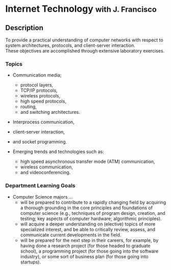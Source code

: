 Internet Technology <small>with J. Francisco</small>
====================================================

Description
-----------

To provide a practical understanding of computer networks with respect to 
system architectures, protocols, and client-server interaction.  
These objectives are accomplished through extensive laboratory exercises.

### Topics

-   Communication media; 
    -   protocol layers, 
    -   TCP/IP protocols, 
    -   wireless protocols, 
    -   high speed protocols, 
    -   routing, 
    -   and switching architectures.

-   Interprocess communication, 
-   client-server interaction, 
-   and socket programming.
-   Emerging trends and technologies such as:
    -   high speed asynchronous transfer mode (ATM) communication, 
    -   wireless communication, 
    -   and videoconferencing.

### Department Learning Goals

-   Computer Science majors ...
    -   will be prepared to contribute to a rapidly changing field 
        by acquiring a thorough grounding in the core principles and 
        foundations of computer science (e.g., techniques of program design, 
        creation, and testing; key aspects of computer hardware; 
        algorithmic principles).
    -   will acquire a deeper understanding on (elective) topics of more 
        specialized interest, and be able to critically review, 
        assess, and communicate current developments in the field.
    -   will be prepared for the next step in their careers, for example,
        by having done a research project (for those headed to graduate 
        school), a programming project (for those going into the software 
        industry), or some sort of business plan (for those going into 
        startups).